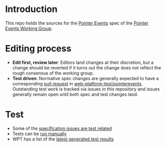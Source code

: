 # Introduction
This repo holds the sources for the [Pointer Events](https://w3c.github.io/pointerevents/) spec of the [Pointer Events Working Group](https://www.w3.org/groups/wg/pointer-events).

# Editing process
- **Edit first, review later**: Editors land changes at their discretion, but a change should be reverted if it turns out the change does not reflect the rough consensus of the working group.
- **Test driven**: Normative spec changes are generally expected to have a corresponding [pull request](https://github.com/web-platform-tests/wpt/pulls?utf8=%E2%9C%93&q=is%3Apr%20is%3Aopen%20label%3Apointerevents%20) in  [web-platform-test/pointerevents](https://github.com/web-platform-tests/wpt/tree/master/pointerevents).  Outstanding test work is tracked via issues in this repository and issues generally remain open until both spec and test changes land.

# Test
- Some of the [specification issues are test related](https://github.com/w3c/pointerevents/issues?q=is%3Aissue+is%3Aopen+label%3Atest)
- Tests can be [run manually](http://wpt.live/pointerevents/)
- WPT has a list of the [latest generated test results](https://wpt.fyi/results/pointerevents)
